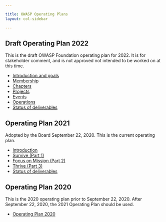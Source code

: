 ```yaml
---

title: OWASP Operating Plans
layout: col-sidebar

---
```


## Draft Operating Plan 2022

This is the draft OWASP Foundation operating plan for 2022. It is for stakeholder comment, and is not approved not intended to be worked on at this time.

- [Introduction and goals](2022/intro)
- [Membership](2022/membership)
- [Chapters](2022/chapters)
- [Projects](2022/projects)
- [Events](2022/events)
- [Operations](2022/operations)
- [Status of deliverables](2022/status)

## Operating Plan 2021

Adopted by the Board September 22, 2020. This is the current operating plan.

- [Introduction](2021/intro)
- [Survive (Part 1)](2021/survive-2021)
- [Focus on Mission (Part 2)](2021/focus-on-mission-2021)
- [Thrive (Part 3)](2021/thrive-2021)
- [Status of deliverables](2021/status)

## Operating Plan 2020

This is the 2020 operating plan prior to September 22, 2020. After September 22, 2020, the 2021 Operating Plan should be used.

- [Operating Plan 2020](2020/2020)
